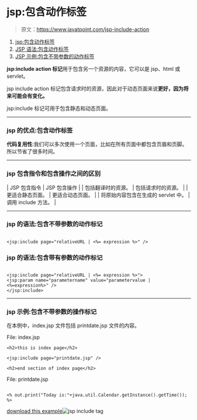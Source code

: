 # jsp:包含动作标签

> 原文：<https://www.javatpoint.com/jsp-include-action>

1.  [jsp:包含动作标签](#)
2.  [JSP 语法:包含动作标签](#includesyn)
3.  [JSP 示例:包含不带参数的动作标签](#include)

**jsp:include action 标记**用于包含另一个资源的内容，它可以是 jsp、html 或 servlet。

jsp include action 标记包含请求时的资源，因此对于动态页面来说**更好，因为将来可能会有变化。**

jsp:include 标记可用于包含静态和动态页面。

* * *

### jsp 的优点:包含动作标签

**代码复用性**:我们可以多次使用一个页面，比如在所有页面中都包含页眉和页脚。所以节省了很多时间。

* * *

### jsp 包含指令和包含操作之间的区别

| JSP 包含指令 | JSP 包含操作 |
| 包括翻译时的资源。 | 包括请求时的资源。 |
| 更适合静态页面。 | 更适合动态页面。 |
| 将原始内容包含在生成的 servlet 中。 | 调用 include 方法。 |

* * *

### jsp 的语法:包含不带参数的动作标记

```

<jsp:include page="relativeURL | <%= expression %>" />

```

### jsp 的语法:包含带有参数的动作标记

```

<jsp:include page="relativeURL | <%= expression %>">
<jsp:param name="parametername" value="parametervalue | <%=expression%>" />
</jsp:include>

```

* * *

### jsp 示例:包含不带参数的操作标记

在本例中，index.jsp 文件包括 printdate.jsp 文件的内容。

File: index.jsp

```
<h2>this is index page</h2>

<jsp:include page="printdate.jsp" />

<h2>end section of index page</h2>

```

File: printdate.jsp

```

<% out.print("Today is:"+java.util.Calendar.getInstance().getTime()); %>

```

[download this example](https://static.javatpoint.com/src/jsp/includeaction.zip)![jsp include tag](../img/2ba0fe184e6ff26f58cb8b68fda508ba.png)